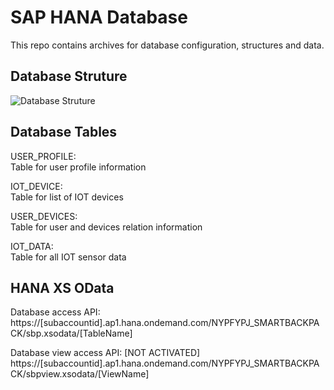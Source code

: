 # SAP HANA Database 
This repo contains archives for database configuration, structures and data.

## Database Struture 
![Database Struture ](https://github.com/c0j0s/SmartBackpack/blob/master/Documents/0_hana_database_structure.jpeg)

## Database Tables
USER_PROFILE:  
Table for user profile information

IOT_DEVICE:  
Table for list of IOT devices

USER_DEVICES:  
Table for user and devices relation information

IOT_DATA:  
Table for all IOT sensor data

## HANA XS OData
Database access API:  
https://[subaccountid].ap1.hana.ondemand.com/NYPFYPJ_SMARTBACKPACK/sbp.xsodata/[TableName]

Database view access API: [NOT ACTIVATED]  
https://[subaccountid].ap1.hana.ondemand.com/NYPFYPJ_SMARTBACKPACK/sbpview.xsodata/[ViewName]